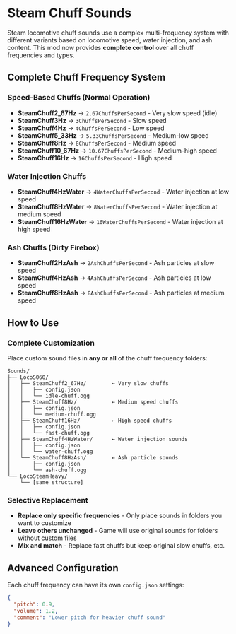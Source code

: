 # Steam Chuff Sounds

Steam locomotive chuff sounds use a complex multi-frequency system with different variants based on locomotive speed, water injection, and ash content. This mod now provides **complete control** over all chuff frequencies and types.

## Complete Chuff Frequency System

### Speed-Based Chuffs (Normal Operation)
- **SteamChuff2_67Hz** → `2.67ChuffsPerSecond` - Very slow speed (idle)
- **SteamChuff3Hz** → `3ChuffsPerSecond` - Slow speed  
- **SteamChuff4Hz** → `4ChuffsPerSecond` - Low speed
- **SteamChuff5_33Hz** → `5.33ChuffsPerSecond` - Medium-low speed
- **SteamChuff8Hz** → `8ChuffsPerSecond` - Medium speed
- **SteamChuff10_67Hz** → `10.67ChuffsPerSecond` - Medium-high speed
- **SteamChuff16Hz** → `16ChuffsPerSecond` - High speed

### Water Injection Chuffs
- **SteamChuff4HzWater** → `4WaterChuffsPerSecond` - Water injection at low speed
- **SteamChuff8HzWater** → `8WaterChuffsPerSecond` - Water injection at medium speed
- **SteamChuff16HzWater** → `16WaterChuffsPerSecond` - Water injection at high speed

### Ash Chuffs (Dirty Firebox)
- **SteamChuff2HzAsh** → `2AshChuffsPerSecond` - Ash particles at slow speed
- **SteamChuff4HzAsh** → `4AshChuffsPerSecond` - Ash particles at low speed  
- **SteamChuff8HzAsh** → `8AshChuffsPerSecond` - Ash particles at medium speed

## How to Use

### Complete Customization
Place custom sound files in **any or all** of the chuff frequency folders:

```
Sounds/
├── LocoS060/
│   ├── SteamChuff2_67Hz/        ← Very slow chuffs
│   │   ├── config.json
│   │   └── idle-chuff.ogg
│   ├── SteamChuff8Hz/           ← Medium speed chuffs  
│   │   ├── config.json
│   │   └── medium-chuff.ogg
│   ├── SteamChuff16Hz/          ← High speed chuffs
│   │   ├── config.json
│   │   └── fast-chuff.ogg
│   ├── SteamChuff4HzWater/      ← Water injection sounds
│   │   ├── config.json
│   │   └── water-chuff.ogg
│   └── SteamChuff8HzAsh/        ← Ash particle sounds
│       ├── config.json
│       └── ash-chuff.ogg
└── LocoSteamHeavy/
    └── [same structure]
```

### Selective Replacement
- **Replace only specific frequencies** - Only place sounds in folders you want to customize
- **Leave others unchanged** - Game will use original sounds for folders without custom files
- **Mix and match** - Replace fast chuffs but keep original slow chuffs, etc.

## Advanced Configuration

Each chuff frequency can have its own `config.json` settings:

```json
{
  "pitch": 0.9,
  "volume": 1.2,
  "comment": "Lower pitch for heavier chuff sound"
}
```

